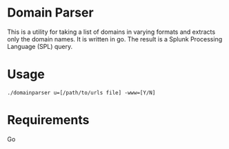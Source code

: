 # Domain Parser

This is a utility for taking a list of domains in varying formats and extracts only the domain names.  It is written in go. The result is a Splunk Processing Language (SPL) query.

# Usage

```
./domainparser u=[/path/to/urls file] -www=[Y/N]
```

# Requirements
Go

